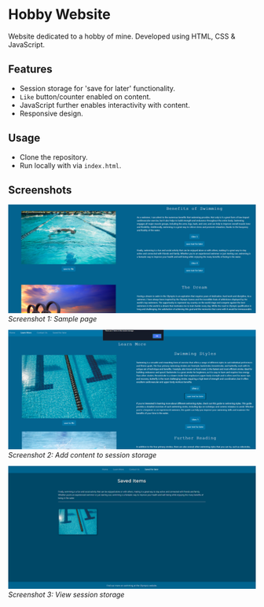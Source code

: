 # Hobby Website

Website dedicated to a hobby of mine. Developed using HTML, CSS & JavaScript.

## Features

- Session storage for 'save for later' functionality.
- `Like` button/counter enabled on content.
- JavaScript further enables interactivity with content.
- Responsive design.

## Usage

- Clone the repository.
- Run locally with via `index.html`.

## Screenshots

![Screenshot 1](screenshots/sample-page.png)
*Screenshot 1: Sample page*

![Screenshot 2](screenshots/added-content.png)
*Screenshot 2: Add content to session storage*

![Screenshot 3](screenshots/session-storage.png)
*Screenshot 3: View session storage*
